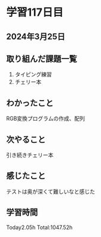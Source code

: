 # 学習117日目
## 2024年3月25日
## 取り組んだ課題一覧
1. タイピング練習
2. チェリー本
## わかったこと
RGB変換プログラムの作成、配列
## 次やること
引き続きチェリー本
## 感じたこと
テストは奥が深くて難しいなと感じた
## 学習時間
 Today2.05h
 Total:1047.52h
